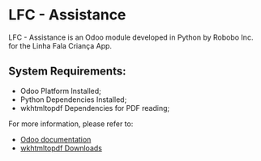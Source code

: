# LFC - Assistance

LFC - Assistance is an Odoo module developed in Python by Robobo Inc. for the Linha Fala Criança App.

## System Requirements:
- Odoo Platform Installed;
- Python Dependencies Installed;
- wkhtmltopdf Dependencies for PDF reading;

For more information, please refer to:

- [Odoo documentation](https://www.odoo.com/documentation/16.0/)
- [wkhtmltopdf Downloads](https://wkhtmltopdf.org/downloads.html)
